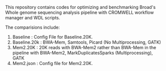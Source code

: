 This repository contains codes for optimizing and benchmarking Broad's Whole genome sequencing analysis pipeline with CROMWELL workflow manager and WDL scripts. 

The comparisions include:
1. Baseline : Config File for Baseline.20K.
2. Baseline.20k : BWA-Mem, Samtools, Picard (No Multiprocessing, GATK)
3. Mem2.20K : 20K reads with BWA-Mem2 rather than BWA-Mem in the pipeline with BWA-Mem2, MarkDuplicatesSparks (Multiprocessing), GATK
4. Mem2.json : Config file for Mem2.20K.
